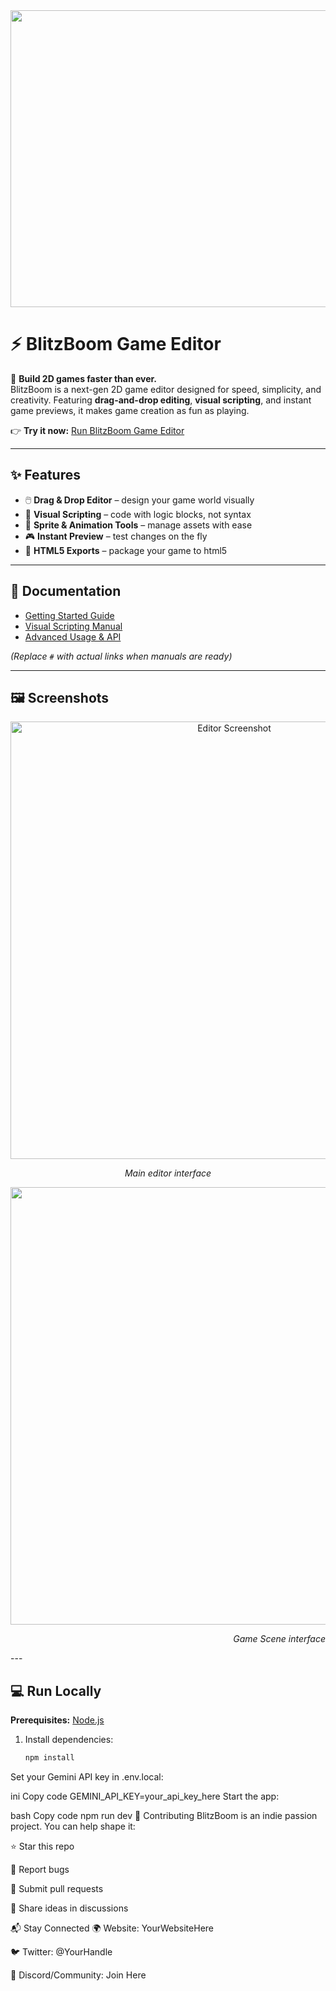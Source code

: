 <div align="center">
  <img width="1200" height="475" alt="BlitzBoom Banner" src="https://private-user-images.githubusercontent.com/187049018/492008269-3ae09ea8-83f0-4dce-b852-30855fae7843.png?jwt=eyJ0eXAiOiJKV1QiLCJhbGciOiJIUzI1NiJ9.eyJpc3MiOiJnaXRodWIuY29tIiwiYXVkIjoicmF3LmdpdGh1YnVzZXJjb250ZW50LmNvbSIsImtleSI6ImtleTUiLCJleHAiOjE3NTg0NDUxOTAsIm5iZiI6MTc1ODQ0NDg5MCwicGF0aCI6Ii8xODcwNDkwMTgvNDkyMDA4MjY5LTNhZTA5ZWE4LTgzZjAtNGRjZS1iODUyLTMwODU1ZmFlNzg0My5wbmc_WC1BbXotQWxnb3JpdGhtPUFXUzQtSE1BQy1TSEEyNTYmWC1BbXotQ3JlZGVudGlhbD1BS0lBVkNPRFlMU0E1M1BRSzRaQSUyRjIwMjUwOTIxJTJGdXMtZWFzdC0xJTJGczMlMkZhd3M0X3JlcXVlc3QmWC1BbXotRGF0ZT0yMDI1MDkyMVQwODU0NTBaJlgtQW16LUV4cGlyZXM9MzAwJlgtQW16LVNpZ25hdHVyZT0wZTQ3YTlhNjQwYmE4ZjgwMzQ1NjA2MTdmZmQ5ZjdjNmM3ZjQyMjM2ZTA2N2E2MGM5YTg4NTc5YzhhZDRmMWRjJlgtQW16LVNpZ25lZEhlYWRlcnM9aG9zdCJ9.UTuUXpGwhtZdn6RK_qmz7kxZWgtopwd42_ViJmfrLgs" />
</div>

# ⚡ BlitzBoom Game Editor

🚀 **Build 2D games faster than ever.**  
BlitzBoom is a next-gen 2D game editor designed for speed, simplicity, and creativity. Featuring **drag-and-drop editing**, **visual scripting**, and instant game previews, it makes game creation as fun as playing.  

👉 **Try it now:** [Run BlitzBoom Game Editor](https://blitzboom-game-engine-last-update-v1-12-992057641660.us-west1.run.app/)  

---

## ✨ Features

- 🖱️ **Drag & Drop Editor** – design your game world visually  
- 🧩 **Visual Scripting** – code with logic blocks, not syntax  
- 🎨 **Sprite & Animation Tools** – manage assets with ease  
- 🎮 **Instant Preview** – test changes on the fly  
- 🚀 **HTML5 Exports** – package your game to html5  

---

## 📖 Documentation

- [Getting Started Guide](#)  
- [Visual Scripting Manual](#)  
- [Advanced Usage & API](#)  

*(Replace `#` with actual links when manuals are ready)*

---

## 🖼 Screenshots

<div align="center">
  <img src="https://private-user-images.githubusercontent.com/187049018/492006650-4ca6380b-9301-487d-a6e9-01cf6efc88dd.png?jwt=eyJ0eXAiOiJKV1QiLCJhbGciOiJIUzI1NiJ9.eyJpc3MiOiJnaXRodWIuY29tIiwiYXVkIjoicmF3LmdpdGh1YnVzZXJjb250ZW50LmNvbSIsImtleSI6ImtleTUiLCJleHAiOjE3NTg0NDM5MTUsIm5iZiI6MTc1ODQ0MzYxNSwicGF0aCI6Ii8xODcwNDkwMTgvNDkyMDA2NjUwLTRjYTYzODBiLTkzMDEtNDg3ZC1hNmU5LTAxY2Y2ZWZjODhkZC5wbmc_WC1BbXotQWxnb3JpdGhtPUFXUzQtSE1BQy1TSEEyNTYmWC1BbXotQ3JlZGVudGlhbD1BS0lBVkNPRFlMU0E1M1BRSzRaQSUyRjIwMjUwOTIxJTJGdXMtZWFzdC0xJTJGczMlMkZhd3M0X3JlcXVlc3QmWC1BbXotRGF0ZT0yMDI1MDkyMVQwODMzMzVaJlgtQW16LUV4cGlyZXM9MzAwJlgtQW16LVNpZ25hdHVyZT0yNjhjZGNhMTRhOTFmNzg4NGYyZGE4NzAzOGEwOGRmMzFmZjI3ZjA4N2JkMTZiODBmOGNmOGJmMzhkYTYwYmQ2JlgtQW16LVNpZ25lZEhlYWRlcnM9aG9zdCJ9.yvdPMNsBzfW3manb22NJ7boLzvZATe1UnF6yPvTXUeA" width="700" alt="Editor Screenshot" />
  <p><em>Main editor interface</em></p>
</div>
<div align="right">
<img src="https://private-user-images.githubusercontent.com/187049018/492006651-aec68315-ab0d-4390-b60c-ab636b054ae5.png?jwt=eyJ0eXAiOiJKV1QiLCJhbGciOiJIUzI1NiJ9.eyJpc3MiOiJnaXRodWIuY29tIiwiYXVkIjoicmF3LmdpdGh1YnVzZXJjb250ZW50LmNvbSIsImtleSI6ImtleTUiLCJleHAiOjE3NTg0NDQ1MjQsIm5iZiI6MTc1ODQ0NDIyNCwicGF0aCI6Ii8xODcwNDkwMTgvNDkyMDA2NjUxLWFlYzY4MzE1LWFiMGQtNDM5MC1iNjBjLWFiNjM2YjA1NGFlNS5wbmc_WC1BbXotQWxnb3JpdGhtPUFXUzQtSE1BQy1TSEEyNTYmWC1BbXotQ3JlZGVudGlhbD1BS0lBVkNPRFlMU0E1M1BRSzRaQSUyRjIwMjUwOTIxJTJGdXMtZWFzdC0xJTJGczMlMkZhd3M0X3JlcXVlc3QmWC1BbXotRGF0ZT0yMDI1MDkyMVQwODQzNDRaJlgtQW16LUV4cGlyZXM9MzAwJlgtQW16LVNpZ25hdHVyZT1lZGVhYzJjM2FlZjgyNDAxODFjZDFiN2ZhNmRhNmU3YzRiZmM5YzA4MTg1OGYyZmNlYzEzNDkzZTIyNWIxMGQ3JlgtQW16LVNpZ25lZEhlYWRlcnM9aG9zdCJ9.3Jjac_BnHxsmQcj8uvsKnjg9dM7HA4mzN_Sq_zguLPM" width="700" alt="Editor Screenshot" />
   <p><em>Game Scene interface</em></p>
</div>
---

## 💻 Run Locally

**Prerequisites:** [Node.js](https://nodejs.org/)  

1. Install dependencies:  
   ```bash
   npm install
Set your Gemini API key in .env.local:

ini
Copy code
GEMINI_API_KEY=your_api_key_here
Start the app:

bash
Copy code
npm run dev
🙌 Contributing
BlitzBoom is an indie passion project. You can help shape it:

⭐ Star this repo

🐛 Report bugs

🔧 Submit pull requests

💬 Share ideas in discussions

📬 Stay Connected
🌍 Website: YourWebsiteHere

🐦 Twitter: @YourHandle

💬 Discord/Community: Join Here
